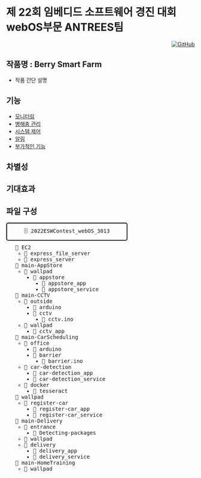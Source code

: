 # 제 22회 임베디드 소프트웨어 경진 대회 webOS부문 ANTREES팀

<div style="text-align: right;">
    <a href="https://github.com/webOS-ANTREES/2024ESWContest_webOS_3002/blob/main/README.md">
        <img src="https://img.shields.io/badge/GitHub-black?style=for-the-badge&logo=github" alt="GitHub">
    </a>
    <a href="https://www.youtube.com/results?search_query=%EB%B9%84%EB%B9%94%EB%8C%80%EC%99%95>
        <img src="https://img.shields.io/badge/YouTube-red?style=for-the-badge&logo=youtube" alt="YouTube">
    </a>
</div>


## 작품명 : Berry Smart Farm

- 작품 간단 설명


## 기능
- [모니터링](https://github.com/webOS-ANTREES/2024ESWContest_webOS_3002)
- [병해충 관리](https://github.com/webOS-ANTREES/2024ESWContest_webOS_3002)
- [시스템 제어](https://github.com/webOS-ANTREES/2024ESWContest_webOS_3002)
- [알림](https://github.com/webOS-ANTREES/2024ESWContest_webOS_3002)
- [부가적인 기능](https://github.com/webOS-ANTREES/2024ESWContest_webOS_3002)


## 차별성

## 기대효과

## 파일 구성
<div style="font-family: monospace;">
    <div style="display: inline-block; border: 2px solid black; padding: 10px; border-radius: 5px; width: 300px; text-align: center;">
        🗄️ 2022ESWContest_webOS_3013
    </div>
    <ul style="list-style-type: none; margin-top: 10px;">
                <li>📁 EC2
                    <ul>
                        <li>📄 express_file_server</li>
                        <li>📄 express_server</li>
                    </ul>
                </li>
                <li>📁 main-AppStore
                    <ul>
                        <li>📁 wallpad
                            <ul>
                                <li>📁 appstore
                                    <ul>
                                        <li>📄 appstore_app</li>
                                        <li>📄 appstore_service</li>
                                    </ul>
                                </li>
                            </ul>
                        </li>
                    </ul>
                </li>
                <li>📁 main-CCTV
                    <ul>
                        <li>📁 outside
                            <ul>
                                <li>📄 arduino</li>
                                <li>📄 cctv
                                    <ul>
                                        <li>📄 cctv.ino</li>
                                    </ul>
                                </li>
                            </ul>
                        </li>
                        <li>📁 wallpad
                            <ul>
                                <li>📄 cctv_app</li>
                            </ul>
                        </li>
                    </ul>
                </li>
                <li>📁 main-CarScheduling
                    <ul>
                        <li>📁 office
                            <ul>
                                <li>📄 arduino</li>
                                <li>📄 barrier
                                    <ul>
                                        <li>📄 barrier.ino</li>
                                    </ul>
                                </li>
                            </ul>
                        </li>
                        <li>📁 car-detection
                            <ul>
                                <li>📄 car-detection_app</li>
                                <li>📄 car-detection_service</li>
                            </ul>
                        </li>
                        <li>📄 docker
                            <ul>
                                <li>📄 tesseract</li>
                            </ul>
                        </li>
                    </ul>
                </li>
                <li>📁 wallpad
                    <ul>
                        <li>📁 register-car
                            <ul>
                                <li>📄 register-car_app</li>
                                <li>📄 register-car_service</li>
                            </ul>
                        </li>
                    </ul>
                </li>
                <li>📁 main-Delivery
                    <ul>
                        <li>📁 entrance
                            <ul>
                                <li>📄 Detecting-packages</li>
                            </ul>
                        </li>
                        <li>📁 wallpad</li>
                        <li>📄 delivery
                            <ul>
                                <li>📄 delivery_app</li>
                                <li>📄 delivery_service</li>
                            </ul>
                        </li>
                    </ul>
                </li>
                <li>📁 main-HomeTraining
                    <ul>
                        <li>📁 wallpad</li>
                    </ul>
                </li>
            </ul>
        </li>
    </ul>
</div>
